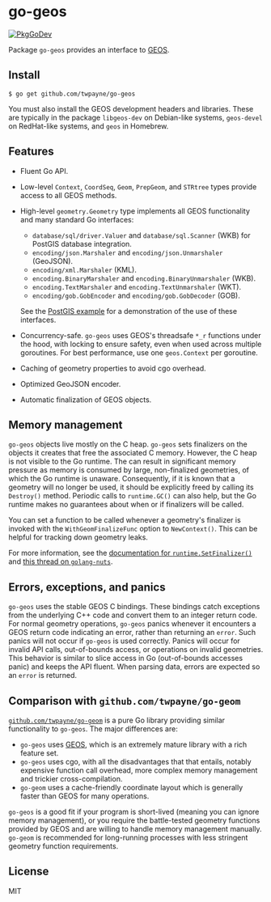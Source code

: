 # go-geos

[![PkgGoDev](https://pkg.go.dev/badge/github.com/twpayne/go-geos)](https://pkg.go.dev/github.com/twpayne/go-geos)

Package `go-geos` provides an interface to [GEOS](https://libgeos.org).

## Install

```console
$ go get github.com/twpayne/go-geos
```

You must also install the GEOS development headers and libraries. These are
typically in the package `libgeos-dev` on Debian-like systems, `geos-devel` on
RedHat-like systems, and `geos` in Homebrew.

## Features

* Fluent Go API.

* Low-level `Context`, `CoordSeq`, `Geom`, `PrepGeom`, and `STRtree` types
  provide access to all GEOS methods.

* High-level `geometry.Geometry` type implements all GEOS functionality and
  many standard Go interfaces:

  * `database/sql/driver.Valuer` and `database/sql.Scanner` (WKB) for PostGIS
     database integration.
  * `encoding/json.Marshaler` and `encoding/json.Unmarshaler` (GeoJSON).
  * `encoding/xml.Marshaler` (KML).
  * `encoding.BinaryMarshaler` and `encoding.BinaryUnmarshaler` (WKB).
  * `encoding.TextMarshaler` and `encoding.TextUnmarshaler` (WKT).
  * `encoding/gob.GobEncoder` and `encoding/gob.GobDecoder` (GOB).

  See the [PostGIS example](examples/postgis/README.md) for a demonstration of
  the use of these interfaces.

* Concurrency-safe. `go-geos` uses GEOS's threadsafe `*_r` functions under the
  hood, with locking to ensure safety, even when used across multiple
  goroutines. For best performance, use one `geos.Context` per goroutine.

* Caching of geometry properties to avoid cgo overhead.

* Optimized GeoJSON encoder.

* Automatic finalization of GEOS objects.

## Memory management

`go-geos` objects live mostly on the C heap. `go-geos` sets finalizers on the
objects it creates that free the associated C memory. However, the C heap is not
visible to the Go runtime. The can result in significant memory pressure as
memory is consumed by large, non-finalized geometries, of which the Go runtime
is unaware. Consequently, if it is known that a geometry will no longer be used,
it should be explicitly freed by calling its `Destroy()` method. Periodic calls
to `runtime.GC()` can also help, but the Go runtime makes no guarantees about
when or if finalizers will be called.

You can set a function to be called whenever a geometry's finalizer is invoked
with the `WithGeomFinalizeFunc` option to `NewContext()`. This can be helpful
for tracking down geometry leaks.

For more information, see the [documentation for
`runtime.SetFinalizer()`](https://pkg.go.dev/runtime#SetFinalizer) and [this
thread on
`golang-nuts`](https://groups.google.com/g/golang-nuts/c/XnV16PxXBfA/m/W8VEzIvHBAAJ).

## Errors, exceptions, and panics

`go-geos` uses the stable GEOS C bindings. These bindings catch exceptions from
the underlying C++ code and convert them to an integer return code. For normal
geometry operations, `go-geos` panics whenever it encounters a GEOS return code
indicating an error, rather than returning an `error`. Such panics will not
occur if `go-geos` is used correctly. Panics will occur for invalid API calls,
out-of-bounds access, or operations on invalid geometries. This behavior is
similar to slice access in Go (out-of-bounds accesses panic) and keeps the API
fluent. When parsing data, errors are expected so an `error` is returned.

## Comparison with `github.com/twpayne/go-geom`

[`github.com/twpayne/go-geom`](https://github.com/twpayne/go-geom) is a pure Go
library providing similar functionality to `go-geos`. The major differences are:

* `go-geos` uses [GEOS](https://libgeos.org), which is an extremely mature
  library with a rich feature set.
* `go-geos` uses cgo, with all the disadvantages that that entails, notably
  expensive function call overhead, more complex memory management and trickier
  cross-compilation.
* `go-geom` uses a cache-friendly coordinate layout which is generally faster
  than GEOS for many operations.

`go-geos` is a good fit if your program is short-lived (meaning you can ignore
memory management), or you require the battle-tested geometry functions provided
by GEOS and are willing to handle memory management manually. `go-geom` is
recommended for long-running processes with less stringent geometry function
requirements.

## License

MIT